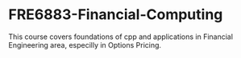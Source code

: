 # FRE6883-Financial-Computing
This course covers foundations of cpp and applications in Financial Engineering area, especilly in Options Pricing.
